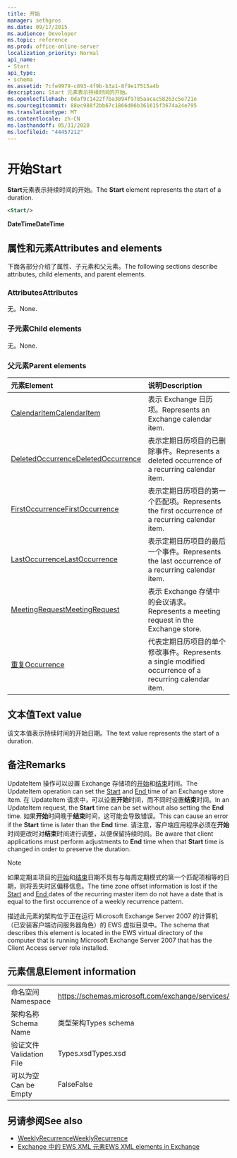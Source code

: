 ```yaml
---
title: 开始
manager: sethgros
ms.date: 09/17/2015
ms.audience: Developer
ms.topic: reference
ms.prod: office-online-server
localization_priority: Normal
api_name:
- Start
api_type:
- schema
ms.assetid: 7cfe9979-c893-4f9b-b3a1-8f9e17515a4b
description: Start 元素表示持续时间的开始。
ms.openlocfilehash: 0daf9c1422f7ba3894f9785aacac58263c5e721e
ms.sourcegitcommit: 88ec988f2bb67c1866d06b361615f3674a24e795
ms.translationtype: MT
ms.contentlocale: zh-CN
ms.lasthandoff: 05/31/2020
ms.locfileid: "44457212"
---
```

# <a name="start"></a><span data-ttu-id="129e9-103">开始</span><span class="sxs-lookup"><span data-stu-id="129e9-103">Start</span></span>

<span data-ttu-id="129e9-104">**Start**元素表示持续时间的开始。</span><span class="sxs-lookup"><span data-stu-id="129e9-104">The **Start** element represents the start of a duration.</span></span> 
  
```xml
<Start/>
```

<span data-ttu-id="129e9-105">**DateTime**</span><span class="sxs-lookup"><span data-stu-id="129e9-105">**DateTime**</span></span>

## <a name="attributes-and-elements"></a><span data-ttu-id="129e9-106">属性和元素</span><span class="sxs-lookup"><span data-stu-id="129e9-106">Attributes and elements</span></span>

<span data-ttu-id="129e9-107">下面各部分介绍了属性、子元素和父元素。</span><span class="sxs-lookup"><span data-stu-id="129e9-107">The following sections describe attributes, child elements, and parent elements.</span></span>
  
### <a name="attributes"></a><span data-ttu-id="129e9-108">Attributes</span><span class="sxs-lookup"><span data-stu-id="129e9-108">Attributes</span></span>

<span data-ttu-id="129e9-109">无。</span><span class="sxs-lookup"><span data-stu-id="129e9-109">None.</span></span>
  
### <a name="child-elements"></a><span data-ttu-id="129e9-110">子元素</span><span class="sxs-lookup"><span data-stu-id="129e9-110">Child elements</span></span>

<span data-ttu-id="129e9-111">无。</span><span class="sxs-lookup"><span data-stu-id="129e9-111">None.</span></span>
  
### <a name="parent-elements"></a><span data-ttu-id="129e9-112">父元素</span><span class="sxs-lookup"><span data-stu-id="129e9-112">Parent elements</span></span>

|<span data-ttu-id="129e9-113">**元素**</span><span class="sxs-lookup"><span data-stu-id="129e9-113">**Element**</span></span>|<span data-ttu-id="129e9-114">**说明**</span><span class="sxs-lookup"><span data-stu-id="129e9-114">**Description**</span></span>|
|:-----|:-----|
|[<span data-ttu-id="129e9-115">CalendarItem</span><span class="sxs-lookup"><span data-stu-id="129e9-115">CalendarItem</span></span>](calendaritem.md) <br/> |<span data-ttu-id="129e9-116">表示 Exchange 日历项。</span><span class="sxs-lookup"><span data-stu-id="129e9-116">Represents an Exchange calendar item.</span></span>  <br/> |
|[<span data-ttu-id="129e9-117">DeletedOccurrence</span><span class="sxs-lookup"><span data-stu-id="129e9-117">DeletedOccurrence</span></span>](deletedoccurrence.md) <br/> |<span data-ttu-id="129e9-118">表示定期日历项目的已删除事件。</span><span class="sxs-lookup"><span data-stu-id="129e9-118">Represents a deleted occurrence of a recurring calendar item.</span></span>  <br/> |
|[<span data-ttu-id="129e9-119">FirstOccurrence</span><span class="sxs-lookup"><span data-stu-id="129e9-119">FirstOccurrence</span></span>](firstoccurrence.md) <br/> |<span data-ttu-id="129e9-120">表示定期日历项目的第一个匹配项。</span><span class="sxs-lookup"><span data-stu-id="129e9-120">Represents the first occurrence of a recurring calendar item.</span></span>  <br/> |
|[<span data-ttu-id="129e9-121">LastOccurrence</span><span class="sxs-lookup"><span data-stu-id="129e9-121">LastOccurrence</span></span>](lastoccurrence.md) <br/> |<span data-ttu-id="129e9-122">表示定期日历项目的最后一个事件。</span><span class="sxs-lookup"><span data-stu-id="129e9-122">Represents the last occurrence of a recurring calendar item.</span></span>  <br/> |
|[<span data-ttu-id="129e9-123">MeetingRequest</span><span class="sxs-lookup"><span data-stu-id="129e9-123">MeetingRequest</span></span>](meetingrequest.md) <br/> |<span data-ttu-id="129e9-124">表示 Exchange 存储中的会议请求。</span><span class="sxs-lookup"><span data-stu-id="129e9-124">Represents a meeting request in the Exchange store.</span></span>  <br/> |
|[<span data-ttu-id="129e9-125">重复</span><span class="sxs-lookup"><span data-stu-id="129e9-125">Occurrence</span></span>](occurrence.md) <br/> |<span data-ttu-id="129e9-126">代表定期日历项目的单个修改事件。</span><span class="sxs-lookup"><span data-stu-id="129e9-126">Represents a single modified occurrence of a recurring calendar item.</span></span>  <br/> |
   
## <a name="text-value"></a><span data-ttu-id="129e9-127">文本值</span><span class="sxs-lookup"><span data-stu-id="129e9-127">Text value</span></span>

<span data-ttu-id="129e9-128">该文本值表示持续时间的开始日期。</span><span class="sxs-lookup"><span data-stu-id="129e9-128">The text value represents the start of a duration.</span></span>
  
## <a name="remarks"></a><span data-ttu-id="129e9-129">备注</span><span class="sxs-lookup"><span data-stu-id="129e9-129">Remarks</span></span>

<span data-ttu-id="129e9-130">UpdateItem 操作可以设置 Exchange 存储项的[开始](start.md)和[结束](end-ex15websvcsotherref.md)时间。</span><span class="sxs-lookup"><span data-stu-id="129e9-130">The UpdateItem operation can set the [Start](start.md) and [End ](end-ex15websvcsotherref.md) time of an Exchange store item.</span></span> <span data-ttu-id="129e9-131">在 UpdateItem 请求中，可以设置**开始**时间，而不同时设置**结束**时间。</span><span class="sxs-lookup"><span data-stu-id="129e9-131">In an UpdateItem request, the **Start** time can be set without also setting the **End** time.</span></span> <span data-ttu-id="129e9-132">如果**开始**时间晚于**结束**时间，这可能会导致错误。</span><span class="sxs-lookup"><span data-stu-id="129e9-132">This can cause an error if the **Start** time is later than the **End** time.</span></span> <span data-ttu-id="129e9-133">请注意，客户端应用程序必须在**开始**时间更改时对**结束**时间进行调整，以便保留持续时间。</span><span class="sxs-lookup"><span data-stu-id="129e9-133">Be aware that client applications must perform adjustments to **End** time when that **Start** time is changed in order to preserve the duration.</span></span> 
  
> [!NOTE]
> <span data-ttu-id="129e9-134">如果定期主项目的[开始](start.md)和[结束](end-ex15websvcsotherref.md)日期不具有与每周定期模式的第一个匹配项相等的日期，则将丢失时区偏移信息。</span><span class="sxs-lookup"><span data-stu-id="129e9-134">The time zone offset information is lost if the [Start](start.md) and [End ](end-ex15websvcsotherref.md) dates of the recurring master item do not have a date that is equal to the first occurrence of a weekly recurrence pattern.</span></span> 
  
<span data-ttu-id="129e9-135">描述此元素的架构位于正在运行 Microsoft Exchange Server 2007 的计算机（已安装客户端访问服务器角色）的 EWS 虚拟目录中。</span><span class="sxs-lookup"><span data-stu-id="129e9-135">The schema that describes this element is located in the EWS virtual directory of the computer that is running Microsoft Exchange Server 2007 that has the Client Access server role installed.</span></span>
  
## <a name="element-information"></a><span data-ttu-id="129e9-136">元素信息</span><span class="sxs-lookup"><span data-stu-id="129e9-136">Element information</span></span>

|||
|:-----|:-----|
|<span data-ttu-id="129e9-137">命名空间</span><span class="sxs-lookup"><span data-stu-id="129e9-137">Namespace</span></span>  <br/> |https://schemas.microsoft.com/exchange/services/2006/types  <br/> |
|<span data-ttu-id="129e9-138">架构名称</span><span class="sxs-lookup"><span data-stu-id="129e9-138">Schema Name</span></span>  <br/> |<span data-ttu-id="129e9-139">类型架构</span><span class="sxs-lookup"><span data-stu-id="129e9-139">Types schema</span></span>  <br/> |
|<span data-ttu-id="129e9-140">验证文件</span><span class="sxs-lookup"><span data-stu-id="129e9-140">Validation File</span></span>  <br/> |<span data-ttu-id="129e9-141">Types.xsd</span><span class="sxs-lookup"><span data-stu-id="129e9-141">Types.xsd</span></span>  <br/> |
|<span data-ttu-id="129e9-142">可以为空</span><span class="sxs-lookup"><span data-stu-id="129e9-142">Can be Empty</span></span>  <br/> |<span data-ttu-id="129e9-143">False</span><span class="sxs-lookup"><span data-stu-id="129e9-143">False</span></span>  <br/> |
   
## <a name="see-also"></a><span data-ttu-id="129e9-144">另请参阅</span><span class="sxs-lookup"><span data-stu-id="129e9-144">See also</span></span>

- [<span data-ttu-id="129e9-145">WeeklyRecurrence</span><span class="sxs-lookup"><span data-stu-id="129e9-145">WeeklyRecurrence</span></span>](weeklyrecurrence.md)
- [<span data-ttu-id="129e9-146">Exchange 中的 EWS XML 元素</span><span class="sxs-lookup"><span data-stu-id="129e9-146">EWS XML elements in Exchange</span></span>](ews-xml-elements-in-exchange.md)


